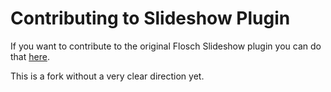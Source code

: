 # Contributing to Slideshow Plugin

If you want to contribute to the original Flosch Slideshow plugin you can do that [here](https://github.com/flo-sch/slideshow-plugin).

This is a fork without a very clear direction yet.